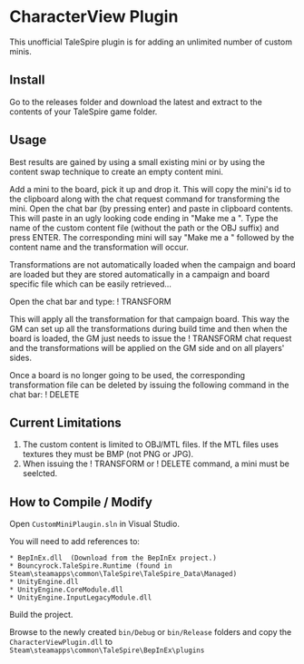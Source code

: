 # CharacterView Plugin

This unofficial TaleSpire plugin is for adding an unlimited number of custom minis.

## Install

Go to the releases folder and download the latest and extract to the contents of your TaleSpire game folder.

## Usage

Best results are gained by using a small existing mini or by using the content swap technique to create an empty content mini.

Add a mini to the board, pick it up and drop it. This will copy the mini's id to the clipboard along with the chat request
command for transforming the mini. Open the chat bar (by pressing enter) and paste in clipboard contents. This will paste in
an ugly looking code ending in "Make me a ". Type the name of the custom content file (without the path or the OBJ suffix) and
press ENTER. The corresponding mini will say "Make me a " followed by the content name and the transformation will occur.

Transformations are not automatically loaded when the campaign and board are loaded but they are stored automatically in a
campaign and board specific file which can be easily retrieved...

Open the chat bar and type: ! TRANSFORM

This will apply all the transformation for that campaign board. This way the GM can set up all the transformations during build
time and then when the board is loaded, the GM just needs to issue the ! TRANSFORM chat request and the transformations will be
applied on the GM side and on all players' sides.

Once a board is no longer going to be used, the corresponding transformation file can be deleted by issuing the following command
in the chat bar: ! DELETE

## Current Limitations

1. The custom content is limited to OBJ/MTL files. If the MTL files uses textures they must be BMP (not PNG or JPG).
2. When issuing the ! TRANSFORM or ! DELETE command, a mini must be seelcted.

## How to Compile / Modify

Open ```CustomMiniPlaugin.sln``` in Visual Studio.

You will need to add references to:

```
* BepInEx.dll  (Download from the BepInEx project.)
* Bouncyrock.TaleSpire.Runtime (found in Steam\steamapps\common\TaleSpire\TaleSpire_Data\Managed)
* UnityEngine.dll
* UnityEngine.CoreModule.dll
* UnityEngine.InputLegacyModule.dll 
```

Build the project.

Browse to the newly created ```bin/Debug``` or ```bin/Release``` folders and copy the ```CharacterViewPlugin.dll``` to ```Steam\steamapps\common\TaleSpire\BepInEx\plugins```
